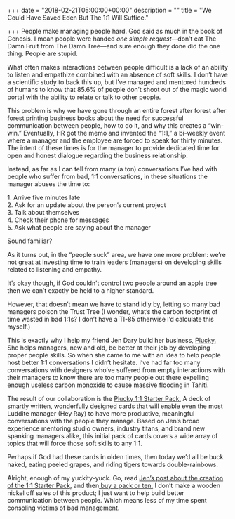 +++
date = "2018-02-21T05:00:00+00:00"
description = ""
title = "We Could Have Saved Eden But The 1:1 Will Suffice."

+++
People make managing people hard. God said as much in the book of Genesis. I mean people were handed _one simple request_—don’t eat The Damn Fruit from The Damn Tree—and sure enough they done did the one thing. People are stupid.

What often makes interactions between people difficult is a lack of an ability to listen and empathize combined with an absence of soft skills. I don’t have a scientific study to back this up, but I’ve managed and mentored hundreds of humans to know that 85.6% of people don’t shoot out of the magic world portal with the ability to relate or talk to other people.

This problem is why we have gone through an entire forest after forest after forest printing business books about the need for successful communication between people, how to do it, and why this creates a “win-win.” Eventually, HR got the memo and invented the “1:1,” a bi-weekly event where a manager and the employee are forced to speak for thirty minutes. The intent of these times is for the manager to provide dedicated time for open and honest dialogue regarding the business relationship.

Instead, as far as I can tell from many (a ton) conversations I’ve had with people who suffer from bad, 1:1 conversations, in these situations the manager abuses the time to:

1\. Arrive five minutes late  
2\. Ask for an update about the person’s current project  
3\. Talk about themselves  
4\. Check their phone for messages  
5\. Ask what people are saying about the manager

Sound familiar?

As it turns out, in the “people suck” area, we have one more problem: we’re not great at investing time to train leaders (managers) on developing skills related to listening and empathy.

It’s okay though, if God couldn’t control two people around an apple tree then we can’t exactly be held to a higher standard.

However, that doesn’t mean we have to stand idly by, letting so many bad managers poison the Trust Tree (I wonder, what’s the carbon footprint of time wasted in bad 1:1s? I don’t have a TI-85 otherwise I’d calculate this myself.)

This is exactly why I help my friend Jen Dary build her business, [Plucky.](https://www.beplucky.com/) She helps managers, new and old, be better at their job by developing proper people skills. So when she came to me with an idea to help people host better 1:1 conversations I didn’t hesitate. I’ve had far too many conversations with designers who’ve suffered from empty interactions with their managers to know there are too many people out there expelling enough useless carbon monoxide to cause massive flooding in Tahiti.

The result of our collaboration is the [Plucky 1:1 Starter Pack.](https://www.beplucky.com/shop/) A deck of smartly written, wonderfully designed cards that will enable even the most Luddite manager (Hey Ray) to have more productive, meaningful conversations with the people they manage. Based on Jen’s broad experience mentoring studio owners, industry titans, and brand new spanking managers alike, this initial pack of cards covers a wide array of topics that will force those soft skills to any 1:1.

Perhaps if God had these cards in olden times, then today we’d all be buck naked, eating peeled grapes, and riding tigers towards double-rainbows.

Alright, enough of my yuckity-yuck. Go, read [Jen’s post about the creation of the 1:1 Starter Pack,](https://medium.com/@jenniferdary/announcing-pluckys-1-1-starter-pack-ed9081a7e48) and then[ buy a pack or ten.](https://www.beplucky.com/shop/) I don’t make a wooden nickel off sales of this product; I just want to help build better communication between people. Which means less of my time spent consoling victims of bad management.